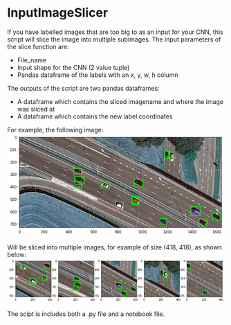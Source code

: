 # InputImageSlicer
If you have labelled images that are too big to as an input for your CNN, this script will slice the image into multiple subimages.
The input parameters of the slice function are:
- File_name
- Input shape for the CNN (2 value tuple)
- Pandas dataframe of the labels with an x, y, w, h column

The outputs of the script are two pandas dataframes:
- A dataframe which contains the sliced imagename and where the image was sliced at
- A dataframe which contains the new label coordinates

For example, the following image:
![Labelled image](https://github.com/brianbarbieri/InputImageSlicer/blob/master/images/full.png)

Will be sliced into multiple images, for example of size (418, 418), as shown below:
![Sliced image](https://github.com/brianbarbieri/InputImageSlicer/blob/master/images/sliced.png)


The scipt is includes both a .py file and a notebook file.
